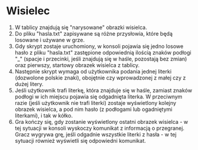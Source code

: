 # Wisielec

1) W tablicy znajdują się "narysowane" obrazki wisielca.
2) Do pliku "hasla.txt" zapisywane są różne przysłowia, które będą losowane i używane w grze.
3) Gdy skrypt zostaje uruchomiony, w konsoli pojawia się jedno losowe hasło z pliku "hasla.txt" zastępione odpowiednią ilością znaków podłogi "_" (spacje i przecinki, jeśli znajdują się w haśle, pozostają bez zmian) oraz pierwszy, startowy obrazek wisielca z tablicy.
4) Następnie skrypt wymaga od użytkownika podania jednej literki (dozwolone polskie znaki), obojętnie czy wprowadzonej z małej czy z dużej litery.
5) Jeśli użytkownik trafi literkę, która znajduje się w haśle, zamiast znaków podłogi w ich miejscu pojawia się odgadnięta literka. W przeciwnym razie (jeśli użytkownik nie trafi literki) zostaje wyświetlony kolejny obrazek wisielca, a pod nim hasło (z podłogami lub ogadniętymi literkami), i tak w kółko.
6) Gra kończy się, gdy zostanie wyświetlony ostatni obrazek wisielca - w tej sytuacji w konsoli wyskoczy komunikat z informacją o przegranej. Gracz wygrywa grę, jeśli odgadnie wszystkie literki z hasła - w tej sytuacji również wyświetli się odpowiedni komunikat.